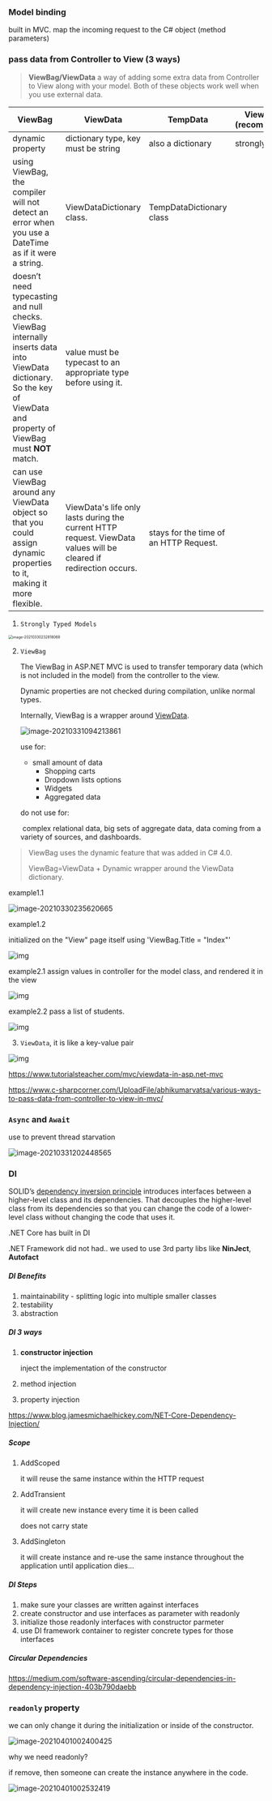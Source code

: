 ### Model binding

built in MVC. map the incoming request to the C# object (method parameters)



### pass data from Controller to View (3 ways)

> **ViewBag/ViewData** a way of adding some extra data from Controller to View along with your model. Both of these objects work well  when you use external data.	



| ViewBag                                                      | ViewData                                                     | TempData                               | ViewModel (recommended) |
| ------------------------------------------------------------ | ------------------------------------------------------------ | -------------------------------------- | ----------------------- |
| dynamic property                                             | dictionary type, key must be string                          | also a dictionary                      | strongly typed          |
| using ViewBag, the compiler will not detect an error when you use a DateTime as if it were a string. | ViewDataDictionary class.                                    | TempDataDictionary class               |                         |
| doesn’t need typecasting and null checks. <br>ViewBag internally inserts data into ViewData dictionary. So the key of ViewData and property of ViewBag must **NOT** match. | value must be typecast to an appropriate type before using it. |                                        |                         |
| can use ViewBag around any ViewData object so that you could assign dynamic properties to it, making it more flexible. | ViewData's life only lasts during the current HTTP request. ViewData values will be cleared if redirection occurs. | stays for the time of an HTTP Request. |                         |



1. `Strongly Typed Models`

<img src="../../../resources/image-20210330232818069.png" alt="image-20210330232818069" style="zoom:50%;" />

2.  `ViewBag`

    The ViewBag in ASP.NET MVC is used to transfer temporary data (which is not included in the model) from the controller to the view.

    Dynamic properties are not checked during compilation, unlike normal types. 

    Internally, ViewBag is a wrapper around [ViewData](https://www.tutorialsteacher.com/mvc/viewdata-in-asp.net-mvc).

    ![image-20210331094213861](../../../resources/image-20210331094213861.png)

    use for:

    - small amount of data
      - Shopping carts
      - Dropdown lists options
      - Widgets
      - Aggregated data

    do not use for:

    ​		complex relational data, big sets of aggregate data, data 		coming from a variety of sources, and dashboards.

> ViewBag uses the dynamic feature that was added in C# 4.0.
>
> 
>
> ViewBag=ViewData + Dynamic wrapper around the ViewData dictionary.

example1.1

![image-20210330235620665](../../../resources/image-20210330235620665.png)

example1.2 

initialized on the "View" page itself using 'ViewBag.Title = "Index"'

![img](https://csharpcorner.azureedge.net/UploadFile/abhikumarvatsa/various-ways-to-pass-data-from-controller-to-view-in-mvc/Images/2.png)

example2.1 assign values in controller for the model class, and rendered it in the view 

![img](https://csharpcorner.azureedge.net/UploadFile/abhikumarvatsa/various-ways-to-pass-data-from-controller-to-view-in-mvc/Images/3.png)

example2.2  pass a list of students.

![img](https://csharpcorner.azureedge.net/UploadFile/abhikumarvatsa/various-ways-to-pass-data-from-controller-to-view-in-mvc/Images/4.png)



3. `ViewData`, it is like a key-value pair

![img](https://www.tutorialsteacher.com/Content/images/mvc/viewdata.png)



https://www.tutorialsteacher.com/mvc/viewdata-in-asp.net-mvc

https://www.c-sharpcorner.com/UploadFile/abhikumarvatsa/various-ways-to-pass-data-from-controller-to-view-in-mvc/



### `Async` and `Await` 

use to prevent thread starvation 

![image-20210331202448565](../../../resources/image-20210331202448565.png)



### DI

SOLID’s [dependency inversion principle](https://stackify.com/dependency-inversion-principle/) introduces interfaces between a higher-level class and its dependencies. That decouples the higher-level class from its dependencies so that you can change the code of a lower-level class without changing the code that uses it.

.NET Core has built in DI

.NET Framework did not had.. we used to use 3rd party libs like **NinJect**, **Autofact**

##### DI Benefits

1. maintainability - splitting logic into multiple smaller classes
2. testability
3. abstraction

##### DI 3 ways

1. **constructor injection**  

   inject the implementation of the constructor

2. method injection

3. property injection

https://www.blog.jamesmichaelhickey.com/NET-Core-Dependency-Injection/

##### Scope

1. AddScoped

   it will reuse the same instance within the HTTP request

2. AddTransient

   it will create new instance every time it is been called

   does not carry state

3. AddSingleton

   it will create instance and re-use the same instance throughout the application until application dies...

##### DI Steps

1. make sure your classes are written against interfaces
2. create constructor and use interfaces as parameter with readonly 
3. initialize those readonly interfaces with constructor parmeter
4. use DI framework container to register concrete types for those interfaces

##### Circular Dependencies

https://medium.com/software-ascending/circular-dependencies-in-dependency-injection-403b790daebb





### `readonly` property

we can only change it during the initialization or inside of the constructor.

![image-20210401002400425](../../../resources/image-20210401002400425.png)

why we need readonly?

if remove, then someone can create the instance anywhere in the code.

![image-20210401002532419](../../../resources/image-20210401002532419.png)